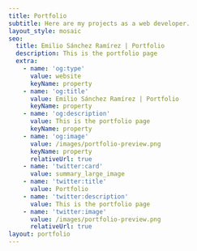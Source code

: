 ```yaml
---
title: Portfolio
subtitle: Here are my projects as a web developer.
layout_style: mosaic
seo:
  title: Emilio Sánchez Ramírez | Portfolio
  description: This is the portfolio page
  extra:
    - name: 'og:type'
      value: website
      keyName: property
    - name: 'og:title'
      value: Emilio Sánchez Ramírez | Portfolio
      keyName: property
    - name: 'og:description'
      value: This is the portfolio page
      keyName: property
    - name: 'og:image'
      value: /images/portfolio-preview.png
      keyName: property
      relativeUrl: true
    - name: 'twitter:card'
      value: summary_large_image
    - name: 'twitter:title'
      value: Portfolio
    - name: 'twitter:description'
      value: This is the portfolio page
    - name: 'twitter:image'
      value: /images/portfolio-preview.png
      relativeUrl: true
layout: portfolio
---
```

